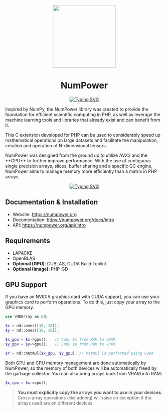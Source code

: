 <p align="center">
  <img src="https://github.com/NumPower/numpower/assets/1107499/ea2e8895-a1ab-4212-bd91-033e9afa711b" width="200" height="200">
  <h1 align="center">NumPower</h1>
</p>
<p align="center">
<a href="https://git.io/typing-svg"><img src="https://readme-typing-svg.demolab.com?font=Fira+Code&duration=2000&pause=500&multiline=true&width=435&height=100&separator=%3C&lines=%24a+%3D+nd%3A%3Aarray(%5B%5B1%2C+2%5D%2C+%5B3%2C+4%5D%5D);%3C%24b+%3D+%24a+*+2;%3Cprint_r(%24b);" alt="Typing SVG" /></a>
</p>

Inspired by NumPy, the NumPower library was created to provide the foundation for efficient scientific computing in PHP, as well as leverage the machine learning tools and libraries that already exist and can benefit from it.
<p></p>
This C extension developed for PHP can be used to considerably speed up mathematical operations on large datasets and facilitate the manipulation, creation and operation of N-dimensional tensors.
<p></p>
NumPower was designed from the ground up to utilize AVX2 and the **GPU** to further improve performance. With the use of contiguous single precision arrays, slices, buffer sharing and a specific GC engine, 
NumPower aims to manage memory more efficiently than a matrix in PHP arrays

<p></p>
<p align="center">
<a href="https://git.io/typing-svg"><img src="https://readme-typing-svg.demolab.com?font=Fira+Code&duration=2000&pause=500&multiline=true&width=435&height=100&separator=%3C&lines=%24a_gpu+%3D+%24a-%3Egpu();%3C%24b_gpu+%3D+%24b-%3Egpu();%3C%24m+%3D+nd%3A%3Amatmul(%24a_gpu%2C+%24b_gpu);" alt="Typing SVG" /></a>
</p>

## Documentation & Installation

- Website: https://numpower.org
- Documentation: https://numpower.org/docs/intro
- API: https://numpower.org/api/intro


## Requirements
- LAPACKE
- OpenBLAS
- **Optional (GPU)**: CUBLAS, CUDA Build Toolkit
- **Optional (Image)**: PHP-GD

## GPU Support

If you have an NVIDIA graphics card with CUDA support, you can use your graphics card 
to perform operations. To do this, just copy your array to the GPU memory.

```php
use \NDArray as nd;

$x = nd::ones([10, 10]);
$y = nd::ones([10, 10]);

$x_gpu = $x->gpu();   // Copy $x from RAM to VRAM
$y_gpu = $y->gpu();   // Copy $y from RAM to VRAM

$r = nd::matmul($x_gpu, $y_gpu); // Matmul is performed using CUDA
```

Both GPU and CPU memory management are done automatically by NumPower, so the memory of both devices will be 
automatically freed by the garbage collector.  You can also bring arrays back from VRAM into RAM:

```php 
$x_cpu = $x->cpu();
```

> **You must explicitly copy the arrays you want to use in your devices**. Cross-array operations (like adding) will 
> raise an exception if the arrays used are on different devices.
